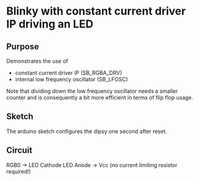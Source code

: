 # Blinky with constant current driver IP driving an LED

## Purpose
Demonstrates the use of
- constant current driver IP (SB_RGBA_DRV)
- internal low frequency oscillator (SB_LFOSC)

Note that dividing down the low frequency oscillator needs a smaller counter and is consequently a bit more efficient in terms of flip flop usage.

## Sketch
The arduino sketch configures the dipsy one second after reset.

## Circuit
RGB0 -> LED Cathode
LED Anode -> Vcc (no current limiting resistor required!)